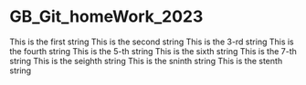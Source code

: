 # GB_Git_homeWork_2023
This is the first string
This is the second string
This is the 3-rd string
This is the fourth string
This is the 5-th string
This is the sixth string
This is the 7-th string
This is the seighth string 
This is the sninth string 
This is the stenth string